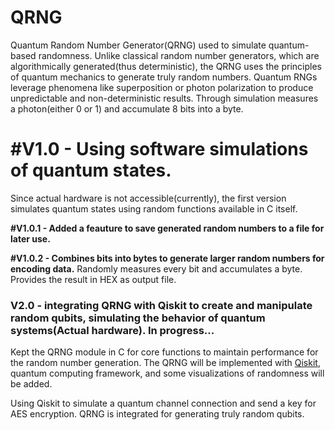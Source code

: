 # QRNG
Quantum Random Number Generator(QRNG) used to simulate quantum-based randomness. Unlike classical random number generators, which are algorithmically generated(thus deterministic), the QRNG uses the principles of quantum mechanics to generate truly random numbers. Quantum RNGs leverage phenomena like superposition or photon polarization to produce unpredictable and non-deterministic results.
Through simulation measures a photon(either 0 or 1) and accumulate 8 bits into a byte. 
# #V1.0 - Using software simulations of quantum states.

Since actual hardware is not accessible(currently), the first version simulates quantum states using random functions available in C itself. 

**#V1.0.1 - Added a feauture to save generated random numbers to a file for later use.**

**#V1.0.2 - Combines bits into bytes to generate larger random numbers for encoding data.** 
Randomly measures every bit and accumulates a byte. Provides the result in HEX as output file.

### V2.0 - integrating QRNG with Qiskit to create and manipulate random qubits, simulating the behavior of quantum systems(Actual hardware). In progress...

Kept the QRNG module in C for core functions to maintain performance for the random number generation. The QRNG will be implemented with [Qiskit](https://www.ibm.com/quantum/qiskit), quantum computing framework, and some visualizations of randomness will be added.

Using Qiskit to simulate a quantum channel connection and send a key for AES encryption. QRNG is integrated for generating truly random qubits. 